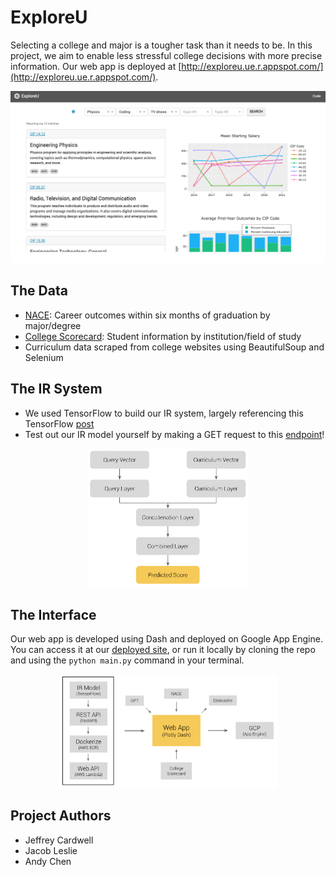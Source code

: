 # ExploreU
Selecting a college and major is a tougher task than it needs to be. In this project, we aim to enable less stressful college decisions with more precise information. Our web app is deployed at [http://exploreu.ue.r.appspot.com/](http://exploreu.ue.r.appspot.com/).

<img src="images/interface.png"/>

## The Data
- [NACE](https://www.naceweb.org/job-market/graduate-outcomes/first-destination/): Career outcomes within six months of graduation by major/degree
- [College Scorecard](https://collegescorecard.ed.gov/data): Student information by institution/field of study
- Curriculum data scraped from college websites using BeautifulSoup and Selenium

## The IR System
- We used TensorFlow to build our IR system, largely referencing this TensorFlow [post](https://www.tensorflow.org/recommenders/examples/listwise_ranking)
- Test out our IR model yourself by making a GET request to this [endpoint](https://qkljp7mtn5hed6ctzqsntgbqom0tbdgm.lambda-url.us-east-1.on.aws/docs)!

<p align="center">
  <img src="images/model_structure.png" width="260" />
</p>

## The Interface
Our web app is developed using Dash and deployed on Google App Engine. You can access it at our [deployed site](http://exploreu.ue.r.appspot.com/), or run it locally by cloning the repo and using the `python main.py` command in your terminal.

<p align="center">
  <img src="images/system_design.png" width="350" />
</p>

## Project Authors
- Jeffrey Cardwell
- Jacob Leslie
- Andy Chen
